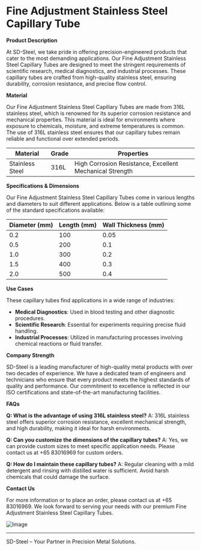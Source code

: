 # Fine Adjustment Stainless Steel Capillary Tube

**Product Description**

At SD-Steel, we take pride in offering precision-engineered products that cater to the most demanding applications. Our Fine Adjustment Stainless Steel Capillary Tubes are designed to meet the stringent requirements of scientific research, medical diagnostics, and industrial processes. These capillary tubes are crafted from high-quality stainless steel, ensuring durability, corrosion resistance, and precise flow control.

**Material**

Our Fine Adjustment Stainless Steel Capillary Tubes are made from 316L stainless steel, which is renowned for its superior corrosion resistance and mechanical properties. This material is ideal for environments where exposure to chemicals, moisture, and extreme temperatures is common. The use of 316L stainless steel ensures that our capillary tubes remain reliable and functional over extended periods.

| **Material** | **Grade** | **Properties** |
|--------------|-----------|----------------|
| Stainless Steel | 316L      | High Corrosion Resistance, Excellent Mechanical Strength |

**Specifications & Dimensions**

Our Fine Adjustment Stainless Steel Capillary Tubes come in various lengths and diameters to suit different applications. Below is a table outlining some of the standard specifications available:

| **Diameter (mm)** | **Length (mm)** | **Wall Thickness (mm)** |
|-------------------|-----------------|-------------------------|
| 0.2               | 100             | 0.05                    |
| 0.5               | 200             | 0.1                     |
| 1.0               | 300             | 0.2                     |
| 1.5               | 400             | 0.3                     |
| 2.0               | 500             | 0.4                     |

**Use Cases**

These capillary tubes find applications in a wide range of industries:
- **Medical Diagnostics**: Used in blood testing and other diagnostic procedures.
- **Scientific Research**: Essential for experiments requiring precise fluid handling.
- **Industrial Processes**: Utilized in manufacturing processes involving chemical reactions or fluid transfer.

**Company Strength**

SD-Steel is a leading manufacturer of high-quality metal products with over two decades of experience. We have a dedicated team of engineers and technicians who ensure that every product meets the highest standards of quality and performance. Our commitment to excellence is reflected in our ISO certifications and state-of-the-art manufacturing facilities.

**FAQs**

**Q: What is the advantage of using 316L stainless steel?**
A: 316L stainless steel offers superior corrosion resistance, excellent mechanical strength, and high durability, making it ideal for harsh environments.

**Q: Can you customize the dimensions of the capillary tubes?**
A: Yes, we can provide custom sizes to meet specific application needs. Please contact us at +65 83016969 for custom orders.

**Q: How do I maintain these capillary tubes?**
A: Regular cleaning with a mild detergent and rinsing with distilled water is sufficient. Avoid harsh chemicals that could damage the surface.

**Contact Us**

For more information or to place an order, please contact us at +65 83016969. We look forward to serving your needs with our premium Fine Adjustment Stainless Steel Capillary Tubes.

![Image](https://github.com/user-attachments/assets/2567258e-e124-4816-932d-1809bd27ef0b)

---

SD-Steel – Your Partner in Precision Metal Solutions.